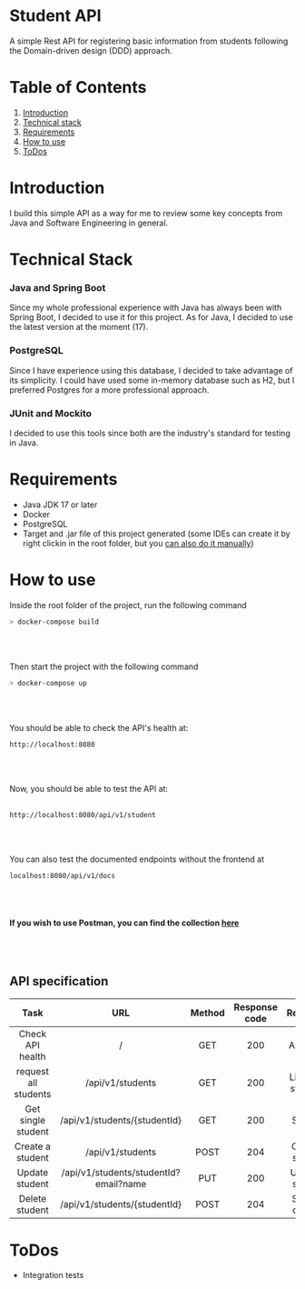 # Student API

A simple Rest API for registering basic information from students following the Domain-driven design (DDD) approach.


# Table of Contents
1. [Introduction](#Introduction)
2. [Technical stack](#Technical-stack)
3. [Requirements](#Requirements)
4. [How to use](#How-to-use)
5. [ToDos](#ToDos)

# Introduction
I build this simple API as a way for me to review some key concepts from Java and Software Engineering in general. 

# Technical Stack

### Java and Spring Boot
Since my whole professional experience with Java has always been with Spring Boot, I decided to use it for this project.
As for Java, I decided to use the latest version at the moment (17).

### PostgreSQL
Since I have experience using this database, I decided to take advantage of its simplicity. 
I could have used some in-memory database such as H2, but I preferred Postgres for a more professional approach.

### JUnit and Mockito
I decided to use this tools since both are the industry's standard for testing in Java.

# Requirements
- Java JDK 17 or later
- Docker
- PostgreSQL
- Target and .jar file of this project generated (some IDEs can create it by right clickin in the root folder, but you [can also do it manually](https://docs.oracle.com/javase/tutorial/deployment/jar/build.html))

# How to use
Inside the root folder of the project, run the following command

```sh
> docker-compose build
```
<br>
<br>

Then start the project with the following command

```sh
> docker-compose up
```
<br>
<br>

You should be able to check the API's health at:

```
http://localhost:8080
```
<br>
<br>

Now, you should be able to test the API at:
<br>
<br>

```
http://localhost:8080/api/v1/student
```
<br>
<br>

You can also test the documented endpoints without the frontend at
```
localhost:8080/api/v1/docs
```
<br>
<br>

#### If you wish to use Postman, you can find the collection [here](https://github.com/exequielmoneva/java-student-api/tree/master/postman-collections)
<br>
<br>

## API specification

|         Task         |                  URL                  | Method | Response code |       Response       |
|:--------------------:|:-------------------------------------:|:------:|:-------------:|:--------------------:|
|   Check API health   |                   /                   |  GET   |      200      |      API is up!      |
| request all students |           /api/v1/students            |  GET   |      200      | List of all students |
|  Get single student  |     /api/v1/students/{studentId}      |  GET   |      200      |       Student        |
|   Create a student   |           /api/v1/students           |  POST  |      204      |   Created student    |
|    Update student    | /api/v1/students/studentId?email?name |  PUT   |      200      |   Updated student    |
|    Delete student    |     /api/v1/students/{studentId}      |  POST  |      204      |   Student deleted    |

# ToDos
- Integration tests
